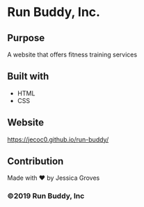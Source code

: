 # Run Buddy, Inc.

## Purpose
A website that offers fitness training services

## Built with
* HTML
* CSS

## Website
https://jecoc0.github.io/run-buddy/

## Contribution
Made with ❤️ by Jessica Groves

### ©️2019 Run Buddy, Inc 

